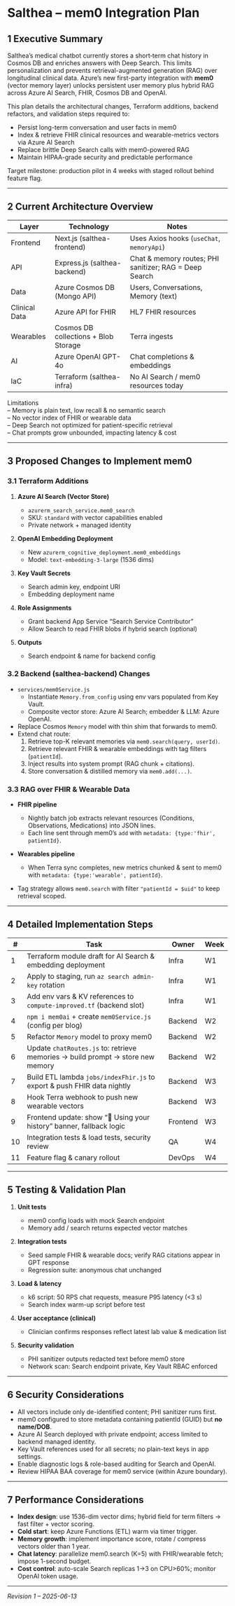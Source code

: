 # Salthea – mem0 Integration Plan

## 1  Executive Summary  
Salthea’s medical chatbot currently stores a short‐term chat history in Cosmos DB and enriches answers with Deep Search. This limits personalization and prevents retrieval-augmented generation (RAG) over longitudinal clinical data. Azure’s new first-party integration with **mem0** (vector memory layer) unlocks persistent user memory plus hybrid RAG across Azure AI Search, FHIR, Cosmos DB and OpenAI.

This plan details the architectural changes, Terraform additions, backend refactors, and validation steps required to:

* Persist long-term conversation and user facts in mem0  
* Index & retrieve FHIR clinical resources and wearable-metrics vectors via Azure AI Search  
* Replace brittle Deep Search calls with mem0-powered RAG  
* Maintain HIPAA-grade security and predictable performance

Target milestone: production pilot in 4 weeks with staged rollout behind feature flag.

---

## 2  Current Architecture Overview  

| Layer | Technology | Notes |
|-------|------------|-------|
| Frontend | Next.js (salthea-frontend) | Uses Axios hooks (`useChat`, `memoryApi`) |
| API | Express.js (salthea-backend) | Chat & memory routes; PHI sanitizer; RAG = Deep Search |
| Data | Azure Cosmos DB (Mongo API) | Users, Conversations, Memory (text) |
| Clinical Data | Azure API for FHIR | HL7 FHIR resources |
| Wearables | Cosmos DB collections + Blob Storage | Terra ingests |
| AI | Azure OpenAI GPT-4o | Chat completions & embeddings |
| IaC | Terraform (salthea-infra) | No AI Search / mem0 resources today |

Limitations  
– Memory is plain text, low recall & no semantic search  
– No vector index of FHIR or wearable data  
– Deep Search not optimized for patient-specific retrieval  
– Chat prompts grow unbounded, impacting latency & cost  

---

## 3  Proposed Changes to Implement mem0  

### 3.1 Terraform Additions  

1. **Azure AI Search (Vector Store)**
   * `azurerm_search_service.mem0_search`
   * SKU: `standard` with vector capabilities enabled
   * Private network + managed identity

2. **OpenAI Embedding Deployment**
   * New `azurerm_cognitive_deployment.mem0_embeddings`
   * Model: `text-embedding-3-large` (1536 dims)

3. **Key Vault Secrets**  
   * Search admin key, endpoint URI  
   * Embedding deployment name

4. **Role Assignments**  
   * Grant backend App Service “Search Service Contributor”  
   * Allow Search to read FHIR blobs if hybrid search (optional)

5. **Outputs**  
   * Search endpoint & name for backend config

### 3.2 Backend (salthea-backend) Changes  

* `services/mem0Service.js`
  * Instantiate `Memory.from_config` using env vars populated from Key Vault.
  * Composite vector store: Azure AI Search; embedder & LLM: Azure OpenAI.
* Replace Cosmos `Memory` model with thin shim that forwards to mem0.
* Extend chat route:
  1. Retrieve top-K relevant memories via `mem0.search(query, userId)`.
  2. Retrieve relevant FHIR & wearable embeddings with tag filters (`patientId`).
  3. Inject results into system prompt (RAG chunk + citations).
  4. Store conversation & distilled memory via `mem0.add(...)`.

### 3.3 RAG over FHIR & Wearable Data  

* **FHIR pipeline**
  * Nightly batch job extracts relevant resources (Conditions, Observations, Medications) into JSON lines.
  * Each line sent through mem0’s `add` with `metadata: {type:'fhir', patientId}`.

* **Wearables pipeline**
  * When Terra sync completes, new metrics chunked & sent to mem0 with `metadata: {type:'wearable', patientId}`.

* Tag strategy allows `mem0.search` with filter `"patientId = $uid"` to keep retrieval scoped.

---

## 4  Detailed Implementation Steps  

| # | Task | Owner | Week |
|---|------|-------|------|
| 1 | Terraform module draft for AI Search & embedding deployment | Infra | W1 |
| 2 | Apply to staging, run `az search admin-key` rotation | Infra | W1 |
| 3 | Add env vars & KV references to `compute-improved.tf` (backend slot) | Infra | W1 |
| 4 | `npm i mem0ai` + create `mem0Service.js` (config per blog) | Backend | W2 |
| 5 | Refactor `Memory` model to proxy mem0 | Backend | W2 |
| 6 | Update `chatRoutes.js` to: retrieve memories → build prompt → store new memory | Backend | W2 |
| 7 | Build ETL lambda `jobs/indexFhir.js` to export & push FHIR data nightly | Backend | W3 |
| 8 | Hook Terra webhook to push new wearable vectors | Backend | W3 |
| 9 | Frontend update: show “🔄 Using your history” banner, fallback logic | Frontend | W3 |
|10 | Integration tests & load tests, security review | QA | W4 |
|11 | Feature flag & canary rollout | DevOps | W4 |

---

## 5  Testing & Validation Plan  

1. **Unit tests**  
   * mem0 config loads with mock Search endpoint  
   * Memory add / search returns expected vector matches

2. **Integration tests**  
   * Seed sample FHIR & wearable docs; verify RAG citations appear in GPT response  
   * Regression suite: anonymous chat unchanged

3. **Load & latency**  
   * k6 script: 50 RPS chat requests, measure P95 latency (<3 s)  
   * Search index warm-up script before test

4. **User acceptance (clinical)**  
   * Clinician confirms responses reflect latest lab value & medication list

5. **Security validation**  
   * PHI sanitizer outputs redacted text before mem0 store  
   * Network scan: Search endpoint private, Key Vault RBAC enforced

---

## 6  Security Considerations  

* All vectors include only de-identified content; PHI sanitizer runs first.  
* mem0 configured to store metadata containing patientId (GUID) but **no name/DOB**.  
* Azure AI Search deployed with private endpoint; access limited to backend managed identity.  
* Key Vault references used for all secrets; no plain-text keys in app settings.  
* Enable diagnostic logs & role-based auditing for Search and OpenAI.  
* Review HIPAA BAA coverage for mem0 service (within Azure boundary).

---

## 7  Performance Considerations  

* **Index design**: use 1536-dim vector dims; hybrid field for term filters → fast filter + vector scoring.  
* **Cold start**: keep Azure Functions (ETL) warm via timer trigger.  
* **Memory growth**: implement importance score, rotate / compress vectors older than 1 year.  
* **Chat latency**: parallelize mem0.search (K=5) with FHIR/wearable fetch; impose 1-second budget.  
* **Cost control**: auto-scale Search replicas 1→3 on CPU>60%; monitor OpenAI token usage.  

---

_Revision 1 – 2025-06-13_
